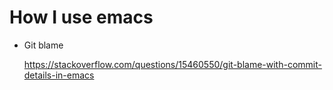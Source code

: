 # How I use emacs

* Git blame

  <https://stackoverflow.com/questions/15460550/git-blame-with-commit-details-in-emacs>
